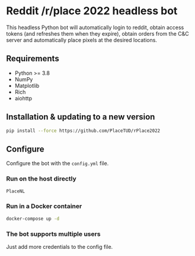 # Reddit /r/place 2022 headless bot

This headless Python bot will automatically login to reddit, obtain access 
tokens (and refreshes them when they expire), obtain orders from the C&C server
and automatically place pixels at the desired locations.

## Requirements

- Python >= 3.8
- NumPy
- Matplotlib
- Rich
- aiohttp

## Installation & updating to a new version

```bash
pip install --force https://github.com/PlaceTUD/rPlace2022
```

## Configure

Configure the bot with the `config.yml` file.

### Run on the host directly

```bash
PlaceNL
```

### Run in a Docker container

```bash
docker-compose up -d
```

### The bot supports multiple users

Just add more credentials to the config file.

